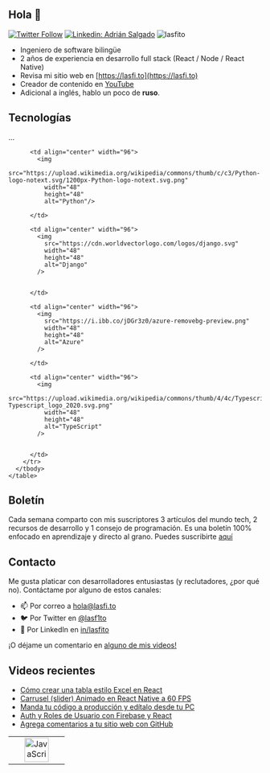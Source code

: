 
## Hola 👋

[![Twitter Follow](https://img.shields.io/twitter/follow/_staticvoid?label=Follow)](https://twitter.com/lasf1to)
[![Linkedin: Adrián Salgado](https://img.shields.io/badge/-Adrian%20Salgado-blue?style=flat-square&logo=Linkedin&logoColor=white&link=https://www.linkedin.com/in/lasfito/)](https://www.linkedin.com/in/lasfito)
<img src="https://komarev.com/ghpvc/?username=lasfito&label=Profile%20views&color=0e75b6&style=flat" alt="lasfito" /> 


  - Ingeniero de software bilingüe
  - 2 años de experiencia en desarrollo full stack (React / Node / React Native)
  - Revisa mi sitio web en [https://lasfi.to](https://lasfi.to)
  - Creador de contenido en [YouTube](https://www.youtube.com/channel/UCwfeUZwjfNsIFqFURiqkLSw)
  -  Adicional a inglés, hablo un poco de **ruso**.





<!-- Estadísticas

[![Lasfitos's GitHub stats](https://github-readme-stats.vercel.app/api?username=lasfito&hide=prs,issues,contribs&count_private=true&show_icons=true&theme=vue_dark&locale=es&hide_title=false&include_all_commits=true&custom_title=numericos)](https://github.com/anuraghazra/github-readme-stats)


  <img align="center" src="https://github-readme-stats.vercel.app/api/top-langs?username=lasfito&show_icons=true&locale=es&layout=compact&&hide=html&custom_title=Según GitHub:" alt="lasfito" /> -->
  

## Tecnologías

...

<table align="center">
      <tbody>
        <tr>
          <td align="center" width="96">
            <img
              src="https://upload.wikimedia.org/wikipedia/commons/thumb/9/99/Unofficial_JavaScript_logo_2.svg/1024px-Unofficial_JavaScript_logo_2.svg.png"
              width="48"
              height="48"
              alt="JavaScript"/> </td>

          <td align="center" width="96">
            <img
              src="https://upload.wikimedia.org/wikipedia/commons/thumb/c/c3/Python-logo-notext.svg/1200px-Python-logo-notext.svg.png"
              width="48"
              height="48"
              alt="Python"/>
         
          </td>

          <td align="center" width="96">
            <img
              src="https://cdn.worldvectorlogo.com/logos/django.svg"
              width="48"
              height="48"
              alt="Django"
            />

       
          </td>

          <td align="center" width="96">
            <img
              src="https://i.ibb.co/jDGr3z0/azure-removebg-preview.png"
              width="48"
              height="48"
              alt="Azure"
            />

          </td>

          <td align="center" width="96">
            <img
              src="https://upload.wikimedia.org/wikipedia/commons/thumb/4/4c/Typescript_logo_2020.svg/1200px-Typescript_logo_2020.svg.png"
              width="48"
              height="48"
              alt="TypeScript"
            />

          
          </td>
        </tr>
      </tbody>
    </table>






## Boletín

Cada semana comparto con mis suscriptores 3 artículos del mundo tech, 2 recursos de desarrollo y 1 consejo de programación. 
Es una boletín 100% enfocado en aprendizaje y directo al grano. 
Puedes suscribirte <a href="http://1-2-3.lasfi.to"  target="blank"> aquí </a>

## Contacto

Me gusta platicar con desarrolladores entusiastas (y reclutadores, ¿por qué no). 
Contáctame por alguno de estos canales:

- 📫 Por correo a <a href='mailto:hola@lasfi.to '> hola@lasfi.to</a>
- 🐦 Por Twitter en  <a href="https://twitter.com/lasf1to" target="blank"> @lasf1to</a>
- 🤵 Por LinkedIn en <a href="https://www.linkedin.com/in/lasfito/"> in/lasfito </a>

¡O déjame un comentario en <a href="https://www.youtube.com/channel/UCwfeUZwjfNsIFqFURiqkLSw"> alguno de mis videos! </a> 


## Videos recientes
<!-- BLOG-POST-LIST:START -->
- [Cómo crear una tabla estilo Excel en React](https://www.youtube.com/watch?v=hZUwj5pz-yc)
- [Carrusel (slider) Animado en React Native a 60 FPS](https://www.youtube.com/watch?v=hD5Hi_XG4lc)
- [Manda tu código a producción y edítalo desde tu PC](https://www.youtube.com/watch?v=dW7BDrJbzz0)
- [Auth y Roles de Usuario con Firebase y React](https://www.youtube.com/watch?v=6O2yYpIG8R8)
- [Agrega comentarios a tu sitio web con GitHub](https://www.youtube.com/watch?v=dxHTKkVtffM)
<!-- BLOG-POST-LIST:END -->











  

